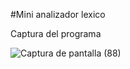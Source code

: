#Mini analizador lexico 

Captura del programa 
 
 
![Captura de pantalla (88)](https://user-images.githubusercontent.com/123122353/213877036-4ee0d87b-934c-4b6b-8d53-80b1bf5e5360.png)
